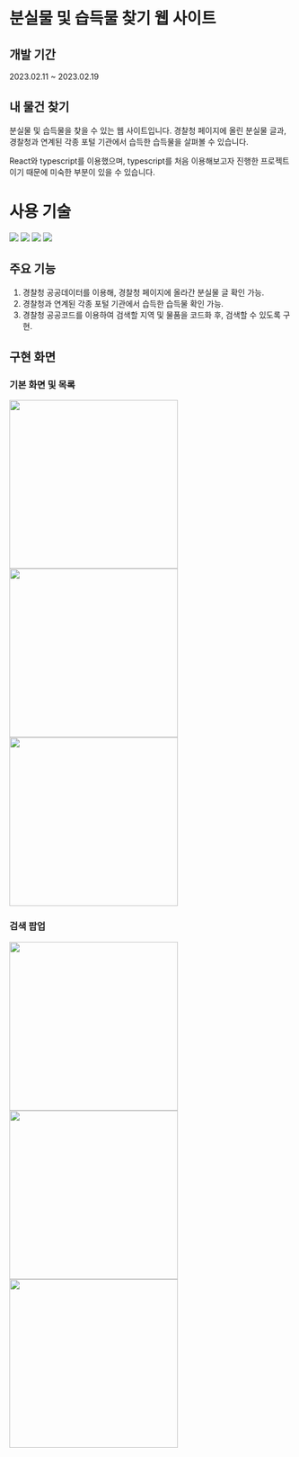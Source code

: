 # 분실물 및 습득물 찾기 웹 사이트

## 개발 기간
2023.02.11 ~ 2023.02.19

## 내 물건 찾기
분실물 및 습득물을 찾을 수 있는 웹 사이트입니다.
경찰청 페이지에 올린 분실물 글과, 경찰청과 연계된 각종 포털 기관에서 습득한 습득물을 살펴볼 수 있습니다.

React와 typescript를 이용했으며, typescript를 처음 이용해보고자 진행한 프로젝트이기 때문에 미숙한 부분이 있을 수 있습니다.

<div align=left><h1>사용 기술</h1></div>

<div align=left> 
  <img src="https://img.shields.io/badge/html5-E34F26?style=for-the-badge&logo=html5&logoColor=white"> 
  <img src="https://img.shields.io/badge/css-1572B6?style=for-the-badge&logo=css3&logoColor=white"> 
  <img src="https://img.shields.io/badge/typescript-3178C6?style=for-the-badge&logo=typescript&logoColor=white">
  <img src="https://img.shields.io/badge/react-61DAFB?style=for-the-badge&logo=react&logoColor=black">

</div>

## 주요 기능
1. 경찰청 공공데이터를 이용해, 경찰청 페이지에 올라간 분실물 글 확인 가능.
2. 경찰청과 연계된 각종 포털 기관에서 습득한 습득물 확인 가능.
3. 경찰청 공공코드를 이용하여 검색할 지역 및 물품을 코드화 후, 검색할 수 있도록 구현.

## 구현 화면

### 기본 화면 및 목록
<img src="https://user-images.githubusercontent.com/103877647/219937639-5d67eedb-ede6-42e8-b0a5-b6c14e9ec3eb.png" width="300" height="300">
<img src="https://user-images.githubusercontent.com/103877647/219937654-f1192781-b772-4955-a3ae-abd8a92117e4.png" width="300" height="300">
<img src="https://user-images.githubusercontent.com/103877647/219937677-dcd9412e-51e1-450d-ab8a-42f785217bf1.png" width="300" height="300">

### 검색 팝업
<img src="https://user-images.githubusercontent.com/103877647/219937726-589ce0b7-b56e-408c-b6f4-1da1880ae614.png" width="300" height="300">
<img src="https://user-images.githubusercontent.com/103877647/219937751-330524ed-84f4-475a-9bc0-a0a226ece219.png" width="300" height="300">
<img src="https://user-images.githubusercontent.com/103877647/219937768-dc7b27bf-26bc-4ab7-9389-a26858004fed.png" width="300" height="300">